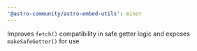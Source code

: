 ```yaml
---
'@astro-community/astro-embed-utils': minor
---
```


Improves `fetch()` compatibility in safe getter logic and exposes `makeSafeGetter()` for use
